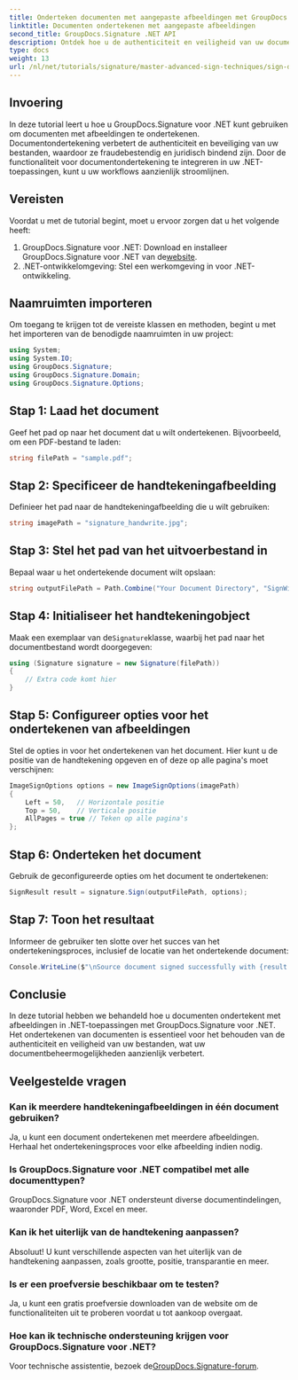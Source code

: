 ```yaml
---
title: Onderteken documenten met aangepaste afbeeldingen met GroupDocs.Signature
linktitle: Documenten ondertekenen met aangepaste afbeeldingen
second_title: GroupDocs.Signature .NET API
description: Ontdek hoe u de authenticiteit en veiligheid van uw documenten kunt verbeteren door ze te ondertekenen met aangepaste afbeeldingen met GroupDocs.Signature voor .NET. Deze stapsgewijze tutorial behandelt alles van het laden van een document.
type: docs
weight: 13
url: /nl/net/tutorials/signature/master-advanced-sign-techniques/sign-documents-with-custom-image/
---
```

## Invoering

In deze tutorial leert u hoe u GroupDocs.Signature voor .NET kunt gebruiken om documenten met afbeeldingen te ondertekenen. Documentondertekening verbetert de authenticiteit en beveiliging van uw bestanden, waardoor ze fraudebestendig en juridisch bindend zijn. Door de functionaliteit voor documentondertekening te integreren in uw .NET-toepassingen, kunt u uw workflows aanzienlijk stroomlijnen.

## Vereisten

Voordat u met de tutorial begint, moet u ervoor zorgen dat u het volgende heeft:

1.  GroupDocs.Signature voor .NET: Download en installeer GroupDocs.Signature voor .NET van de[website](https://releases.groupdocs.com/signature/net/).
2. .NET-ontwikkelomgeving: Stel een werkomgeving in voor .NET-ontwikkeling.

## Naamruimten importeren

Om toegang te krijgen tot de vereiste klassen en methoden, begint u met het importeren van de benodigde naamruimten in uw project:

```csharp
using System;
using System.IO;
using GroupDocs.Signature;
using GroupDocs.Signature.Domain;
using GroupDocs.Signature.Options;
```

## Stap 1: Laad het document

Geef het pad op naar het document dat u wilt ondertekenen. Bijvoorbeeld, om een PDF-bestand te laden:

```csharp
string filePath = "sample.pdf";
```

## Stap 2: Specificeer de handtekeningafbeelding

Definieer het pad naar de handtekeningafbeelding die u wilt gebruiken:

```csharp
string imagePath = "signature_handwrite.jpg";
```

## Stap 3: Stel het pad van het uitvoerbestand in

Bepaal waar u het ondertekende document wilt opslaan:

```csharp
string outputFilePath = Path.Combine("Your Document Directory", "SignWithImage", "SignedDocument.pdf");
```

## Stap 4: Initialiseer het handtekeningobject

 Maak een exemplaar van de`Signature`klasse, waarbij het pad naar het documentbestand wordt doorgegeven:

```csharp
using (Signature signature = new Signature(filePath))
{
    // Extra code komt hier
}
```

## Stap 5: Configureer opties voor het ondertekenen van afbeeldingen

Stel de opties in voor het ondertekenen van het document. Hier kunt u de positie van de handtekening opgeven en of deze op alle pagina's moet verschijnen:

```csharp
ImageSignOptions options = new ImageSignOptions(imagePath)
{
    Left = 50,   // Horizontale positie
    Top = 50,    // Verticale positie
    AllPages = true // Teken op alle pagina's
};
```

## Stap 6: Onderteken het document

Gebruik de geconfigureerde opties om het document te ondertekenen:

```csharp
SignResult result = signature.Sign(outputFilePath, options);
```

## Stap 7: Toon het resultaat

Informeer de gebruiker ten slotte over het succes van het ondertekeningsproces, inclusief de locatie van het ondertekende document:

```csharp
Console.WriteLine($"\nSource document signed successfully with {result.Succeeded.Count} signature(s).\nFile saved at {outputFilePath}.");
```

## Conclusie

In deze tutorial hebben we behandeld hoe u documenten ondertekent met afbeeldingen in .NET-toepassingen met GroupDocs.Signature voor .NET. Het ondertekenen van documenten is essentieel voor het behouden van de authenticiteit en veiligheid van uw bestanden, wat uw documentbeheermogelijkheden aanzienlijk verbetert.

## Veelgestelde vragen

### Kan ik meerdere handtekeningafbeeldingen in één document gebruiken?

Ja, u kunt een document ondertekenen met meerdere afbeeldingen. Herhaal het ondertekeningsproces voor elke afbeelding indien nodig.

### Is GroupDocs.Signature voor .NET compatibel met alle documenttypen?

GroupDocs.Signature voor .NET ondersteunt diverse documentindelingen, waaronder PDF, Word, Excel en meer.

### Kan ik het uiterlijk van de handtekening aanpassen?

Absoluut! U kunt verschillende aspecten van het uiterlijk van de handtekening aanpassen, zoals grootte, positie, transparantie en meer.

### Is er een proefversie beschikbaar om te testen?

Ja, u kunt een gratis proefversie downloaden van de website om de functionaliteiten uit te proberen voordat u tot aankoop overgaat.

### Hoe kan ik technische ondersteuning krijgen voor GroupDocs.Signature voor .NET?

 Voor technische assistentie, bezoek de[GroupDocs.Signature-forum](https://forum.groupdocs.com/c/signature/13).
